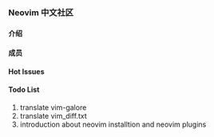 ### Neovim 中文社区

#### 介绍

#### 成员

#### Hot Issues

#### Todo List

1. translate vim-galore
2. translate vim_diff.txt
3. introduction about neovim installtion and neovim plugins
